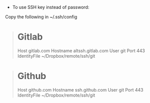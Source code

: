 * To use SSH key instead of password:

Copy the following in ~/.ssh/config

> # Gitlab
> Host gitlab.com 
>   Hostname altssh.gitlab.com 
>   User git 
>   Port 443 
>   IdentityFile ~/Dropbox/remote/ssh/git

> # Github
> Host github.com 
>   Hostname ssh.github.com 
>   User git 
>   Port 443 
>   IdentityFile ~/Dropbox/remote/ssh/git
